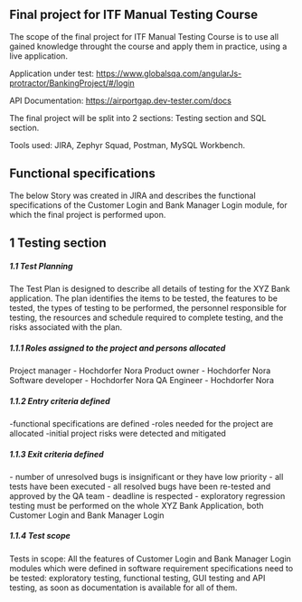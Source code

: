 <h2>Final project for ITF Manual Testing Course</h2>

The scope of the final project for ITF Manual Testing Course is to use all gained knowledge throught the course and apply them in practice, using a live application.

Application under test: https://www.globalsqa.com/angularJs-protractor/BankingProject/#/login

API Documentation: https://airportgap.dev-tester.com/docs

The final project will be split into 2 sections: Testing section and SQL section.

Tools used: JIRA, Zephyr Squad, Postman, MySQL Workbench.

<h2>Functional specifications</h2>

The below Story was created in JIRA and describes the functional specifications of the Customer Login and Bank Manager Login module, for which the final project is performed upon.

<h2>1 Testing section</h2>
<h5>1.1 Test Planning</h5>
The Test Plan is designed to describe all details of testing for the XYZ Bank application.
The plan identifies the items to be tested, the features to be tested, the types of testing to be performed, the personnel responsible for testing, the resources and schedule required to complete testing, and the risks associated with the plan.

<h5>1.1.1 Roles assigned to the project and persons allocated</h5>
Project manager - Hochdorfer Nora
Product owner - Hochdorfer Nora
Software developer - Hochdorfer Nora
QA Engineer - Hochdorfer Nora

<h5>1.1.2 Entry criteria defined</h5>
-functional specifications are defined
-roles needed for the project are allocated
-initial project risks were detected and mitigated

<h5>1.1.3 Exit criteria defined</h5>
- number of unresolved bugs is insignificant or they have low priority
- all tests have been executed
- all resolved bugs have been re-tested and approved by the QA team
- deadline is respected
- exploratory regression testing must be performed on the whole XYZ Bank Application, both Customer Login and Bank Manager Login

<h5>1.1.4 Test scope</h5>
Tests in scope: All the features of Customer Login and Bank Manager Login modules which were defined in software requirement specifications need to be tested: exploratory testing, functional testing, GUI testing and API testing, as soon as documentation is available for all of them.

